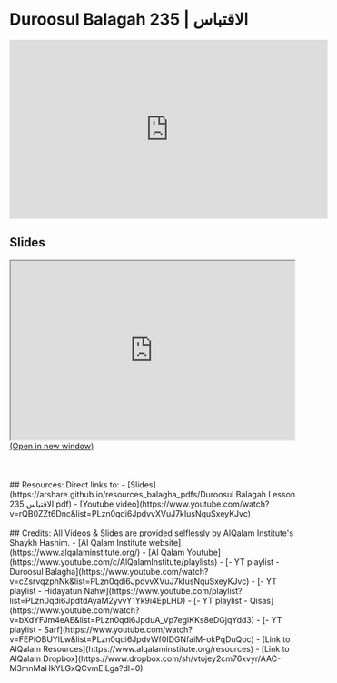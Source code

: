 # Duroosul Balagah 235 | الاقتباس

<iframe width="560" height="315" src="https://www.youtube-nocookie.com/embed/rQB0ZZt6Dnc?start=0" frameborder="0" allow="accelerometer; autoplay; encrypted-media; gyroscope; picture-in-picture" allowfullscreen="allowfullscreen"></iframe><BR>

<h2>Slides</h2>
<div>
    <object
    data='https://arshare.github.io/resources_balagha_pdfs/Duroosul Balagah Lesson 235 الاقتباس.pdf'
    type="application/pdf"
    width="560"
    height="315"
    >
    <iframe
        src='https://arshare.github.io/resources_balagha_pdfs/Duroosul Balagah Lesson 235 الاقتباس.pdf'
        width="500"
        height="315"
    >
    <p>This browser does not support PDF!</p>
    </iframe>
    </object>
</div>
<A HREF='https://arshare.github.io/resources_balagha_pdfs/Duroosul Balagah Lesson 235 الاقتباس.pdf' target=_>(Open in new window)</A>
<BR><BR>
<BR><BR>
## Resources:
Direct links to:
- [Slides](https://arshare.github.io/resources_balagha_pdfs/Duroosul Balagah Lesson 235 الاقتباس.pdf)
- [Youtube video](https://www.youtube.com/watch?v=rQB0ZZt6Dnc&list=PLzn0qdi6JpdvvXVuJ7kIusNquSxeyKJvc)
<BR><BR>
## Credits:
All Videos & Slides are provided selflessly by AlQalam Institute's Shaykh Hashim.
- [Al Qalam Institute website](https://www.alqalaminstitute.org/)
- [Al Qalam Youtube](https://www.youtube.com/c/AlQalamInstitute/playlists)
- [- YT playlist - Duroosul Balagha](https://www.youtube.com/watch?v=cZsrvqzphNk&list=PLzn0qdi6JpdvvXVuJ7kIusNquSxeyKJvc)
- [- YT playlist - Hidayatun Nahw](https://www.youtube.com/playlist?list=PLzn0qdi6JpdtdAyaM2yvvY1Yk9i4EpLHD)
- [- YT playlist - Qisas](https://www.youtube.com/watch?v=bXdYFJm4eAE&list=PLzn0qdi6JpduA_Vp7eglKKs8eDGjqYdd3)
- [- YT playlist - Sarf](https://www.youtube.com/watch?v=FEPiOBUYlLw&list=PLzn0qdi6JpdvWf0IDGNfaiM-okPqDuQoc)
- [Link to AlQalam Resources](https://www.alqalaminstitute.org/resources)
- [Link to AlQalam Dropbox](https://www.dropbox.com/sh/vtojey2cm76xvyr/AAC-M3mnMaHkYLGxQCvmEiLga?dl=0)
